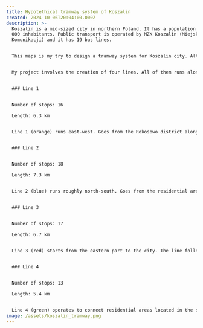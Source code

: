 ```yaml
---
title: Hypotethical tramway system of Koszalin
created: 2024-10-06T20:04:00.000Z
description: >-
  Koszalin is a mid-sized city in northern Poland. It has a population of 105
  000 inhabitants. Public transport is operated by MZK Koszalin (Miejski Zakład
  Komunikacji) and it has 19 bus lines.


  This maps is my try to design a tramway system for Koszalin city. Altough Koszalin is not a big city, tramway network might enhance the city’s connectivity, sustainability, and accessibility. A tramway system would reduce traffic congestion, providing a cleaner and more efficient alternative to car travel.


  My project involves the creation of four lines. All of them runs along the existing main streets of the city.


  ### Line 1 


  Number of stops: 16

  Length: 6.3 km


  Line 1 (orange) runs east-west. Goes from the Rokosowo district along the Zwycięstwa street to the Bus Station. It runs through the main train station (PKP) and then continues north-west through the industrial area.


  ### Line 2


  Number of stops: 18

  Length: 7.3 km


  Line 2 (blue) runs roughly north-south. Goes from the residential area in the northern part of the city. Then goes the route number 206 and follows the 4 Marca street along the residential areas. The line ends at the cemetery on the southern edge of town, where there are also shopping malls.


  ### Line 3


  Number of stops: 17

  Length: 6.7 km


  Line 3 (red) starts from the eastern part to the city. The line follows national route number 6 towards the main train station. At this point it runs southeast along one of the main streets through residential areas. At some point the line overlaps with line no. 4 and heads towards the Municipal Cemetery.


  ### Line 4


  Number of stops: 13

  Length: 5.4 km


  Line 4 (green) operates to connect residential areas located in the southwestern and eastern parts of the city. It runs next to shopping centers and along the military unit. Its course overlaps with the other lines: red, blue and orange.
image: /assets/koszalin_tramway.png
---
```

